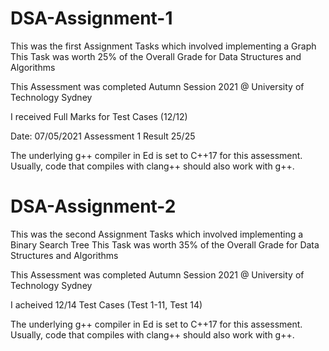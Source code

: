 # DSA-Assignment-1

This was the first Assignment Tasks which involved implementing a Graph 
This Task was worth 25% of the Overall Grade for Data Structures and Algorithms

This Assessment was completed Autumn Session 2021 @ University of Technology Sydney

I received Full Marks for Test Cases (12/12)

Date: 07/05/2021
Assessment 1 Result 25/25

The underlying g++ compiler in Ed is set to C++17 for this assessment. Usually, code that compiles with clang++ should also work with g++.


# DSA-Assignment-2

This was the second Assignment Tasks which involved implementing a Binary Search Tree 
This Task was worth 35% of the Overall Grade for Data Structures and Algorithms

This Assessment was completed Autumn Session 2021 @ University of Technology Sydney

I acheived 12/14 Test Cases (Test 1-11, Test 14)

The underlying g++ compiler in Ed is set to C++17 for this assessment. Usually, code that compiles with clang++ should also work with g++.
